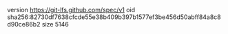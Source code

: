 version https://git-lfs.github.com/spec/v1
oid sha256:82730df7638cfcde55e38b409b397b1577ef3be456d50abff84a8c8d90ce86b2
size 5146
